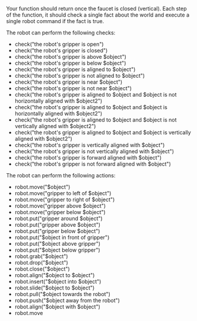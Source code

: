 

Your function should return once the faucet is closed (vertical).
Each step of the function, it should check a single fact about the world and execute a single robot command if the fact is true.

The robot can perform the following checks:

- check("the robot's gripper is open")
- check("the robot's gripper is closed")
- check("the robot's gripper is above $object")
- check("the robot's gripper is below $object")
- check("the robot's gripper is aligned to $object")
- check("the robot's gripper is not aligned to $object")
- check("the robot's gripper is near $object")
- check("the robot's gripper is not near $object")
- check("the robot's gripper is aligned to $object and $object is not horizontally aligned with $object2")
- check("the robot's gripper is aligned to $object and $object is horizontally aligned with $object2")
- check("the robot's gripper is aligned to $object and $object is not vertically aligned with $object2")
- check("the robot's gripper is aligned to $object and $object is vertically aligned with $object2")
- check("the robot's gripper is vertically aligned with $object")
- check("the robot's gripper is not vertically aligned with $object")
- check("the robot's gripper is forward aligned with $object")
- check("the robot's gripper is not forward aligned with $object")

The robot can perform the following actions:

- robot.move("$object")
- robot.move("gripper to left of $object")
- robot.move("gripper to right of $object")
- robot.move("gripper above $object")
- robot.move("gripper below $object")
- robot.put("gripper around $object")
- robot.put("gripper above $object")
- robot.put("gripper below $object")
- robot.put("$object in front of gripper")
- robot.put("$object above gripper")
- robot.put("$object below gripper")
- robot.grab("$object")
- robot.drop("$object")
- robot.close("$object")
- robot.align("$object to $object")
- robot.insert("$object into $object")
- robot.slide("$object to $object")
- robot.pull("$object towards the robot")
- robot.push("$object away from the robot")
- robot.align("$object with $object")
- robot.move